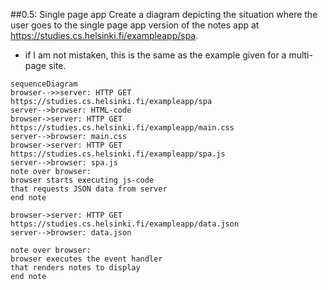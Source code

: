 ##0.5: Single page app
Create a diagram depicting the situation where the user goes to the single page app version of the notes app at https://studies.cs.helsinki.fi/exampleapp/spa.
 - if I am not mistaken, this is the same as the example given for a multi-page site.

```mermaid
sequenceDiagram
browser-->>server: HTTP GET https://studies.cs.helsinki.fi/exampleapp/spa
server-->browser: HTML-code
browser->server: HTTP GET https://studies.cs.helsinki.fi/exampleapp/main.css
server-->browser: main.css
browser->server: HTTP GET https://studies.cs.helsinki.fi/exampleapp/spa.js
server-->browser: spa.js
note over browser:
browser starts executing js-code
that requests JSON data from server 
end note

browser->server: HTTP GET https://studies.cs.helsinki.fi/exampleapp/data.json
server-->browser: data.json

note over browser:
browser executes the event handler
that renders notes to display
end note
```
